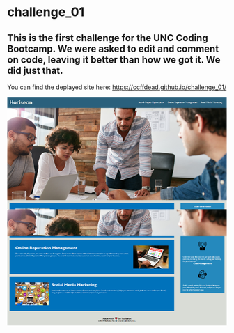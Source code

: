 # challenge_01

## This is the first challenge for the UNC Coding Bootcamp. We were asked to edit and comment on code, leaving it better than how we got it. We did just that.

You can find the deplayed site here: https://ccffdead.github.io/challenge_01/

![Image of Horiseon Website](./assets/images/screen.png)
